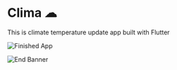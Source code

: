 # Clima ☁

This is climate temperature update app built with Flutter

![Finished App](https://github.com/londonappbrewery/Images/blob/master/clima-demo.gif)



![End Banner](https://github.com/londonappbrewery/Images/blob/master/readme-end-banner.png)
